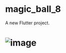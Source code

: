# magic_ball_8

A new Flutter project.

# ![image](https://user-images.githubusercontent.com/68943777/216778843-6a39fcf5-3a8c-49b7-a78c-bbaa5945582f.png)
